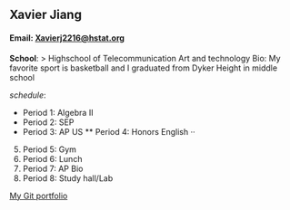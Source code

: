 ## Xavier Jiang
#### Email: Xavierj2216@hstat.org
**School**: > Highschool of Telecommunication Art and technology
Bio: My favorite sport is basketball and I graduated from Dyker Height in middle school

_schedule_:
* Period 1: Algebra II
* Period 2: SEP
* Period 3: AP US
**  Period 4: Honors English ··

5. Period 5: Gym
6. Period 6: Lunch
7. Period 7: AP Bio
8. Period 8: Study hall/Lab

[My Git portfolio](https://github.com/Xavierj2216)
